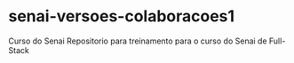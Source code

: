 # senai-versoes-colaboracoes1
Curso do Senai
Repositorio para treinamento  para  o curso  do Senai de Full-Stack
